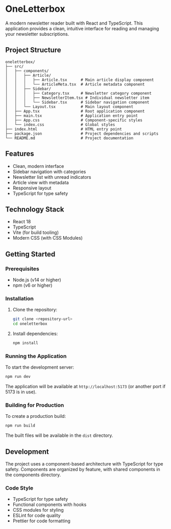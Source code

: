 # OneLetterbox

A modern newsletter reader built with React and TypeScript. This application provides a clean, intuitive interface for reading and managing your newsletter subscriptions.

## Project Structure

```
oneletterbox/
├── src/
│   ├── components/
│   │   ├── Article/
│   │   │   ├── Article.tsx      # Main article display component
│   │   │   └── ArticleMeta.tsx  # Article metadata component
│   │   ├── Sidebar/
│   │   │   ├── Category.tsx     # Newsletter category component
│   │   │   ├── NewsletterItem.tsx # Individual newsletter item
│   │   │   └── Sidebar.tsx      # Sidebar navigation component
│   │   └── Layout.tsx           # Main layout component
│   ├── App.tsx                  # Root application component
│   ├── main.tsx                 # Application entry point
│   ├── App.css                  # Component-specific styles
│   └── index.css                # Global styles
├── index.html                   # HTML entry point
├── package.json                 # Project dependencies and scripts
└── README.md                    # Project documentation
```

## Features

- Clean, modern interface
- Sidebar navigation with categories
- Newsletter list with unread indicators
- Article view with metadata
- Responsive layout
- TypeScript for type safety

## Technology Stack

- React 18
- TypeScript
- Vite (for build tooling)
- Modern CSS (with CSS Modules)

## Getting Started

### Prerequisites

- Node.js (v14 or higher)
- npm (v6 or higher)

### Installation

1. Clone the repository:
   ```bash
   git clone <repository-url>
   cd oneletterbox
   ```

2. Install dependencies:
   ```bash
   npm install
   ```

### Running the Application

To start the development server:
```bash
npm run dev
```

The application will be available at `http://localhost:5173` (or another port if 5173 is in use).

### Building for Production

To create a production build:
```bash
npm run build
```

The built files will be available in the `dist` directory.

## Development

The project uses a component-based architecture with TypeScript for type safety. Components are organized by feature, with shared components in the components directory.

### Code Style

- TypeScript for type safety
- Functional components with hooks
- CSS modules for styling
- ESLint for code quality
- Prettier for code formatting 
